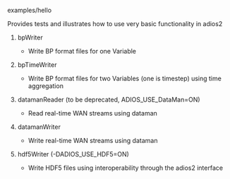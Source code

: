 examples/hello 

Provides tests and illustrates how to use very basic functionality in adios2

1. bpWriter    
    * Write BP format files for one Variable  
    
1. bpTimeWriter
    * Write BP format files for two Variables (one is timestep) using time aggregation   
    
1. datamanReader (to be deprecated, ADIOS_USE_DataMan=ON)
    * Read real-time WAN streams using dataman 
    
1. datamanWriter  
    * Write real-time WAN streams using dataman    
    
1. hdf5Writer (-DADIOS_USE_HDF5=ON)  
    * Write HDF5 files using interoperability through the adios2 interface    
